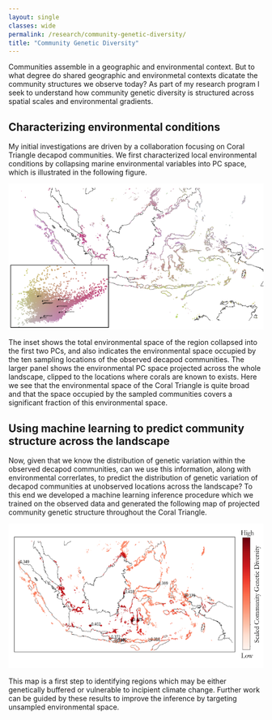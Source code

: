 ```yaml
---
layout: single
classes: wide
permalink: /research/community-genetic-diversity/
title: "Community Genetic Diversity"
---
```


Communities assemble in a geographic and environmental context. But to what
degree do shared geographic and environmetal contexts dicatate the community
structures we observe today? As part of my research program I seek to
understand how community genetic diversity is structured across spatial
scales and environmental gradients.

## Characterizing environmental conditions
My initial investigations are driven by a collaboration focusing on Coral
Triangle decapod communities. We first characterized local environmental
conditions by collapsing marine environmental variables into PC space, which
is illustrated in the following figure.

![Characterizing environmental PC space](/assets/images/Env_PC_Space.png)

The inset shows the total environmental space of the region collapsed into the
first two PCs, and also indicates the environmental space occupied by the ten
sampling locations of the observed decapod communities. The larger panel shows
the environmental PC space projected across the whole landscape, clipped to
the locations where corals are known to exists. Here we see that the
environmental space of the Coral Triangle is quite broad and that the space
occupied by the sampled communities covers a significant fraction of this
environmental space.

## Using machine learning to predict community structure across the landscape
Now, given that we know the distribution of genetic variation within the
observed decapod communities, can we use this information, along with
environmental correrlates, to predict the distribution of genetic variation of
decapod communities at unobserved locations across the landscape? To this end
we developed a machine learning inference procedure which we trained on the
observed data and generated the following map of projected community genetic
structure throughout the Coral Triangle.

![Predicting community genetic diversity structure across the landscape](/assets/images/PredictedGeneticStructure.png)

This map is a first step to identifying regions which may be either genetically
buffered or vulnerable to incipient climate change. Further work can be guided
by these results to improve the inference by targeting unsampled environmental
space.
